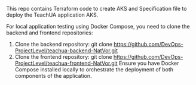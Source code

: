 This repo contains Terraform code to create AKS and Specification file to deploy the TeachUA application AKS.

For local application testing using Docker Compose, you need to clone the backend and frontend repositories:
  1. Clone the backend repository: git clone https://github.com/DevOps-ProjectLevel/teachua-backend-NatVor.git
  2. Clone the frontend repository: git clone https://github.com/DevOps-ProjectLevel/teachua-frontend-NatVor.git
Ensure you have Docker Compose installed locally to orchestrate the deployment of both components of the application.
